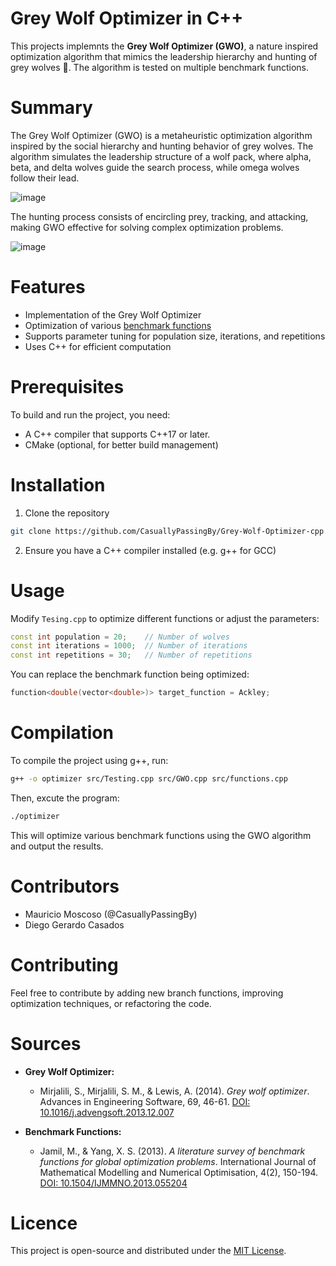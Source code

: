 # Grey Wolf Optimizer in C++
This projects implemnts the **Grey Wolf Optimizer (GWO)**, a nature inspired optimization algorithm that mimics the leadership hierarchy and hunting of grey wolves 🐺. The algorithm is tested on multiple benchmark functions.

# Summary

The Grey Wolf Optimizer (GWO) is a metaheuristic optimization algorithm inspired by the social hierarchy and hunting behavior of grey wolves. The algorithm simulates the leadership structure of a wolf pack, where alpha, beta, and delta wolves guide the search process, while omega wolves follow their lead.

![image](https://github.com/user-attachments/assets/a8ed802d-ff7e-4b7b-a2c3-62238c914a87)

 The hunting process consists of encircling prey, tracking, and attacking, making GWO effective for solving complex optimization problems.

 ![image](https://github.com/user-attachments/assets/fb604451-bb73-4dc9-a6de-fee9d7b436b8)

# Features
- Implementation of the Grey Wolf Optimizer
- Optimization of various [benchmark functions](benchmark_functions.md)
- Supports parameter tuning for population size, iterations, and repetitions
- Uses C++ for efficient computation

# Prerequisites
To build and run the project, you need:
- A C++ compiler that supports C++17 or later.
- CMake (optional, for better build management)

# Installation
1. Clone the repository 
```bash
git clone https://github.com/CasuallyPassingBy/Grey-Wolf-Optimizer-cpp.git
```
2. Ensure you have a C++ compiler installed (e.g. g++ for GCC)

# Usage 
Modify `Tesing.cpp` to optimize different functions or adjust the parameters:
```cpp
const int population = 20;    // Number of wolves
const int iterations = 1000;  // Number of iterations
const int repetitions = 30;   // Number of repetitions
```
You can replace the benchmark function being optimized:
```cpp
function<double(vector<double>)> target_function = Ackley;
```

# Compilation
To compile the project using g++, run:
```bash
g++ -o optimizer src/Testing.cpp src/GWO.cpp src/functions.cpp
```
Then, excute the program:
```bash
./optimizer
```
This will optimize various benchmark functions using the GWO algorithm and output the results. 

# Contributors
- Mauricio Moscoso (@CasuallyPassingBy)
- Diego Gerardo Casados 

# Contributing
Feel free to contribute by adding new branch functions, improving optimization techniques, or refactoring the code.

# Sources

- **Grey Wolf Optimizer:**
  - Mirjalili, S., Mirjalili, S. M., & Lewis, A. (2014). *Grey wolf optimizer*. Advances in Engineering Software, 69, 46-61. [DOI: 10.1016/j.advengsoft.2013.12.007](https://doi.org/10.1016/j.advengsoft.2013.12.007)

- **Benchmark Functions:**
  - Jamil, M., & Yang, X. S. (2013). *A literature survey of benchmark functions for global optimization problems*. International Journal of Mathematical Modelling and Numerical Optimisation, 4(2), 150-194. [DOI: 10.1504/IJMMNO.2013.055204](https://doi.org/10.1504/IJMMNO.2013.055204)


# Licence
This project is open-source and distributed under the [MIT License](LICENSE). 
